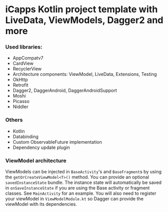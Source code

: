 # iCapps Kotlin project template with LiveData, ViewModels, Dagger2 and more

### Used libraries:
- AppCompatv7
- CardView
- RecyclerView
- Architecture components: ViewModel, LiveData, Extensions, Testing
- OkHttp
- Retrofit
- Dagger2, DaggerAndroid, DaggerAndroidSupport
- Moshi
- Picasso
- Niddler

### Others
- Kotlin
- Databinding
- Custom ObservableFuture implementation
- Dependency update plugin

### ViewModel architecture

ViewModels can be injected in `BaseActivity`'s and `BaseFragment`s by using the `getOrCreateViewModel<T>()` method. You can provide an optional `savedInstanceState` bundle. The instance state will automatically be saved in `onSaveInstanceState` if you are using the Base activity or fragment classes. See `MainActivity` for an example.
You will also need to register your viewModel in `ViewModelModule.kt` so Dagger can provide the viewModel with its dependencies.
